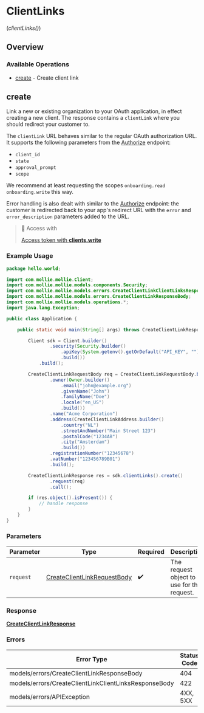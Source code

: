 # ClientLinks
(*clientLinks()*)

## Overview

### Available Operations

* [create](#create) - Create client link

## create

Link a new or existing organization to your OAuth application, in effect creating a new client. The response contains a `clientLink` where you should redirect your customer to.

The `clientLink` URL behaves similar to the regular OAuth authorization URL. It supports the following parameters from the [Authorize](authorize) endpoint:

* `client_id`
* `state`
* `approval_prompt`
* `scope`

We recommend at least requesting the scopes `onboarding.read onboarding.write` this way.

Error handling is also dealt with similar to the [Authorize](authorize) endpoint: the customer is redirected back to your app's redirect URL with the `error` and `error_description` parameters added to the URL.

> 🔑 Access with
>
> [Access token with **clients.write**](/reference/authentication)

### Example Usage

```java
package hello.world;

import com.mollie.mollie.Client;
import com.mollie.mollie.models.components.Security;
import com.mollie.mollie.models.errors.CreateClientLinkClientLinksResponseBody;
import com.mollie.mollie.models.errors.CreateClientLinkResponseBody;
import com.mollie.mollie.models.operations.*;
import java.lang.Exception;

public class Application {

    public static void main(String[] args) throws CreateClientLinkResponseBody, CreateClientLinkClientLinksResponseBody, Exception {

        Client sdk = Client.builder()
                .security(Security.builder()
                    .apiKey(System.getenv().getOrDefault("API_KEY", ""))
                    .build())
            .build();

        CreateClientLinkRequestBody req = CreateClientLinkRequestBody.builder()
                .owner(Owner.builder()
                    .email("john@example.org")
                    .givenName("John")
                    .familyName("Doe")
                    .locale("en_US")
                    .build())
                .name("Acme Corporation")
                .address(CreateClientLinkAddress.builder()
                    .country("NL")
                    .streetAndNumber("Main Street 123")
                    .postalCode("1234AB")
                    .city("Amsterdam")
                    .build())
                .registrationNumber("12345678")
                .vatNumber("123456789B01")
                .build();

        CreateClientLinkResponse res = sdk.clientLinks().create()
                .request(req)
                .call();

        if (res.object().isPresent()) {
            // handle response
        }
    }
}
```

### Parameters

| Parameter                                                                             | Type                                                                                  | Required                                                                              | Description                                                                           |
| ------------------------------------------------------------------------------------- | ------------------------------------------------------------------------------------- | ------------------------------------------------------------------------------------- | ------------------------------------------------------------------------------------- |
| `request`                                                                             | [CreateClientLinkRequestBody](../../models/operations/CreateClientLinkRequestBody.md) | :heavy_check_mark:                                                                    | The request object to use for the request.                                            |

### Response

**[CreateClientLinkResponse](../../models/operations/CreateClientLinkResponse.md)**

### Errors

| Error Type                                            | Status Code                                           | Content Type                                          |
| ----------------------------------------------------- | ----------------------------------------------------- | ----------------------------------------------------- |
| models/errors/CreateClientLinkResponseBody            | 404                                                   | application/hal+json                                  |
| models/errors/CreateClientLinkClientLinksResponseBody | 422                                                   | application/hal+json                                  |
| models/errors/APIException                            | 4XX, 5XX                                              | \*/\*                                                 |
